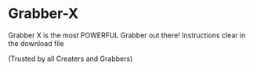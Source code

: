 # Grabber-X
Grabber X is the most POWERFUL Grabber out there!
Instructions clear in the download file

(Trusted by all Creaters and Grabbers)
